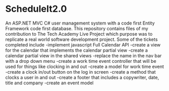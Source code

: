 # ScheduleIt2.0
An ASP.NET MVC C# user management system with a code first Entity Framework code first database.
This repository contains files of my contribution to The Tech Academy Live Project which purpose was to replicate a real world software development project. 
Some of the tickets completed include
	-implement javascript Full Calendar API 
	-create a view for the calendar that implements the calendar partial view
	-create a calendar partial view in the shared views
	-replace the name in the nav bar with a drop down menu
	-create a work time event controller that will be used for things like clocking in and out
	-create a model for work time event
	-create a clock in/out button on the log in screen 
	-create a method that clocks a user in and out 
	-create a footer that includes a copywriter, date, title and company 
	-create an event model 
	


